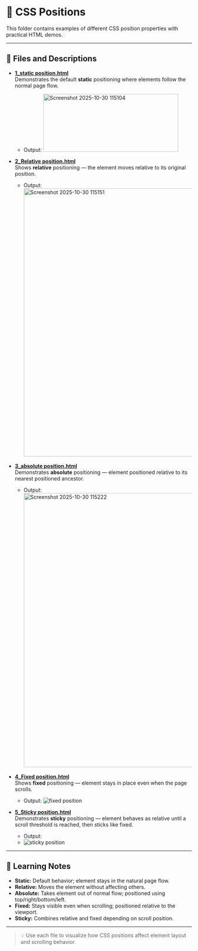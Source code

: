 # 🎯 CSS Positions

This folder contains examples of different CSS position properties with practical HTML demos.

---

## 📘 Files and Descriptions

- **[1_static position.html]([1_static%20position.html](https://github.com/Hemachandhar-n/FSWD_Learnings/blob/030db643b80c10077fa029d9051bcc2e07c1d6ae/CSS/CSS%20POSITIONS/1_static%20position.html))**  
  Demonstrates the default **static** positioning where elements follow the normal page flow.
  - Output:
    <img width="366" height="157" alt="Screenshot 2025-10-30 115104" src="https://github.com/user-attachments/assets/2a9f612b-2a66-4e9c-8323-a63af027d1b9" />

    

- **[2_Relative position.html]([2_Relative%20position.html](https://github.com/Hemachandhar-n/FSWD_Learnings/blob/030db643b80c10077fa029d9051bcc2e07c1d6ae/CSS/CSS%20POSITIONS/2_Relative%20position.html))**  
  Shows **relative** positioning — the element moves relative to its original position.
  - Output:
    <img width="1755" height="727" alt="Screenshot 2025-10-30 115151" src="https://github.com/user-attachments/assets/adaf332f-af28-4b24-adf6-a65324bd60d3" />

    

- **[3_absolute position.html]([3_absolute%20position.html](https://github.com/Hemachandhar-n/FSWD_Learnings/blob/030db643b80c10077fa029d9051bcc2e07c1d6ae/CSS/CSS%20POSITIONS/3_absolute%20position.html))**  
  Demonstrates **absolute** positioning — element positioned relative to its nearest positioned ancestor.
  - Output:
    <img width="780" height="743" alt="Screenshot 2025-10-30 115222" src="https://github.com/user-attachments/assets/9451babd-ffaf-4b10-ae23-8436566bf776" />


- **[4_Fixed position.html]([4_Fixed%20position.html](https://github.com/Hemachandhar-n/FSWD_Learnings/blob/030db643b80c10077fa029d9051bcc2e07c1d6ae/CSS/CSS%20POSITIONS/4_Fixed%20position.html))**  
  Shows **fixed** positioning — element stays in place even when the page scrolls.
  - Output:
    ![fixed position](https://github.com/user-attachments/assets/36ebfdc8-dea7-418f-8b05-7d6808c9050f)

    

- **[5_Sticky position.html]([5_Sticky%20position.html](https://github.com/Hemachandhar-n/FSWD_Learnings/blob/030db643b80c10077fa029d9051bcc2e07c1d6ae/CSS/CSS%20POSITIONS/5_Sticky%20position.html))**  
  Demonstrates **sticky** positioning — element behaves as relative until a scroll threshold is reached, then sticks like fixed.
  - Output:
  - ![sticky position](https://github.com/user-attachments/assets/cf7832ab-f09d-4fd6-a46c-824b13d2a1ef)

    

---

## 🧠 Learning Notes

- **Static:** Default behavior; element stays in the natural page flow.  
- **Relative:** Moves the element without affecting others.  
- **Absolute:** Takes element out of normal flow; positioned using top/right/bottom/left.  
- **Fixed:** Stays visible even when scrolling; positioned relative to the viewport.  
- **Sticky:** Combines relative and fixed depending on scroll position.

---

> 💡 Use each file to visualize how CSS positions affect element layout and scrolling behavior.
